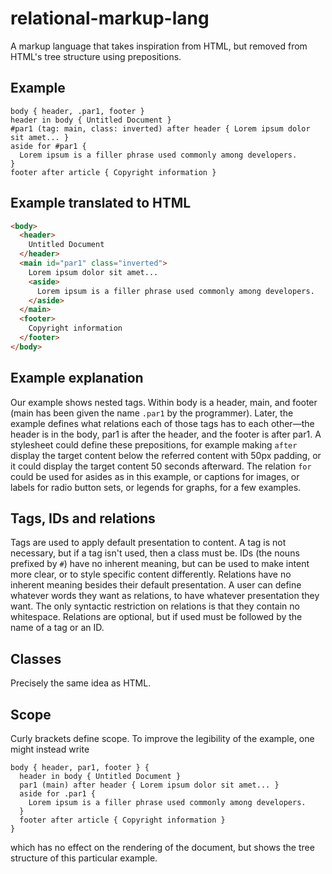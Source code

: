 # relational-markup-lang
A markup language that takes inspiration from HTML, but removed from HTML's tree structure using prepositions.

## Example
```rml
body { header, .par1, footer }
header in body { Untitled Document }
#par1 (tag: main, class: inverted) after header { Lorem ipsum dolor sit amet... }
aside for #par1 {
  Lorem ipsum is a filler phrase used commonly among developers.
}
footer after article { Copyright information }
```

## Example translated to HTML
```html
<body>
  <header>
    Untitled Document
  </header>
  <main id="par1" class="inverted">
    Lorem ipsum dolor sit amet...
    <aside>
      Lorem ipsum is a filler phrase used commonly among developers.
    </aside>
  </main>
  <footer>
    Copyright information
  </footer>
</body>
```

## Example explanation
Our example shows nested tags. Within body is a header, main, and footer (main has been given the name `.par1` by the programmer). Later, the example defines what relations each of those tags has to each other—the header is in the body, par1 is after the header, and the footer is after par1. A stylesheet could define these prepositions, for example making `after` display the target content below the referred content with 50px padding, or it could display the target content 50 seconds afterward. The relation `for` could be used for asides as in this example, or captions for images, or labels for radio button sets, or legends for graphs, for a few examples.

## Tags, IDs and relations
Tags are used to apply default presentation to content. A tag is not necessary, but if a tag isn't used, then a class must be.
IDs (the nouns prefixed by `#`) have no inherent meaning, but can be used to make intent more clear, or to style specific content differently.
Relations have no inherent meaning besides their default presentation. A user can define whatever words they want as relations, to have whatever presentation they want. The only syntactic restriction on relations is that they contain no whitespace. Relations are optional, but if used must be followed by the name of a tag or an ID.

## Classes
Precisely the same idea as HTML.

## Scope
Curly brackets define scope. To improve the legibility of the example, one might instead write
```rml
body { header, par1, footer } {
  header in body { Untitled Document }
  par1 (main) after header { Lorem ipsum dolor sit amet... }
  aside for .par1 {
    Lorem ipsum is a filler phrase used commonly among developers.
  }
  footer after article { Copyright information }
}
```
which has no effect on the rendering of the document, but shows the tree structure of this particular example.
